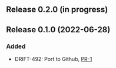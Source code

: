## Release 0.2.0 (in progress)

## Release 0.1.0 (2022-06-28)

### Added

* DRIFT-492: Port to Github, [PR-1](https://github.com/panda-official/DriftProtocol/pull/1)
